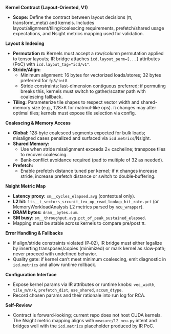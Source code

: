 **Kernel Contract (Layout-Oriented, V1)**

- **Scope:** Define the contract between layout decisions (π, transform_meta) and kernels. Includes layout/alignment/tiling/coalescing requirements, prefetch/shared usage expectations, and Nsight metrics mapping used for validation.

**Layout & Indexing**
- **Permutation π:** Kernels must accept a row/column permutation applied to tensor layouts; IR bridge attaches `icd.layout_perm=[...]` attributes (PoC) with `icd.layout_tag="icd/v1"`.
- **Stride/Align:**
  - Minimum alignment: 16 bytes for vectorized loads/stores; 32 bytes preferred for `fp8/int8`.
  - Stride constraints: last-dimension contiguous preferred; if permuting breaks this, kernels must switch to gather/scatter path with coalescing fallback.
- **Tiling:** Parameterize tile shapes to respect vector width and shared-memory size (e.g., 128×K for matmul-like ops). π changes may alter optimal tiles; kernels must expose tile selection via config.

**Coalescing & Memory Access**
- **Global:** 128‑byte coalesced segments expected for bulk loads; misaligned cases penalized and surfaced via `icd.metrics`/Nsight.
- **Shared Memory:**
  - Use when stride misalignment exceeds 2× cacheline; transpose tiles to recover coalescing.
  - Bank‑conflict avoidance required (pad to multiple of 32 as needed).
- **Prefetch:**
  - Enable prefetch distance tuned per kernel; if π changes increase stride, increase prefetch distance or switch to double‑buffering.

**Nsight Metric Map**
- **Latency proxy:** `sm__cycles_elapsed.avg` (contextual only).
- **L2 hit:** `lts__t_sectors_srcunit_tex_op_read_lookup_hit_rate.pct` (or MemoryWorkloadAnalysis L2 metrics parsed by `ncu_wrapper`).
- **DRAM bytes:** `dram__bytes.sum`.
- **SM busy:** `sm__throughput.avg.pct_of_peak_sustained_elapsed`.
- Mapping must be stable across kernels to compare pre/post π.

**Error Handling & Fallbacks**
- If align/stride constraints violated (P‑02), IR bridge must either legalize by inserting transposes/copies (minimized) or mark kernel as slow‑path; never proceed with undefined behavior.
- Quality gate: if kernel can’t meet minimum coalescing, emit diagnostic in `icd.metrics` and allow runtime rollback.

**Configuration Interface**
- Expose kernel params via IR attributes or runtime knobs: `vec_width`, `tile_m/n/k`, `prefetch_dist`, `use_shared`, `accum_dtype`.
- Record chosen params and their rationale into run log for RCA.

**Self‑Review**
- Contract is forward‑looking; current repo does not host CUDA kernels. The Nsight metric mapping aligns with `measure/l2_ncu.py` intent and bridges well with the `icd.metrics` placeholder produced by IR PoC.

